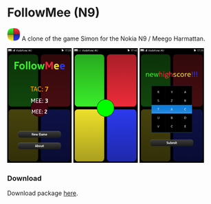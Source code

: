 # FollowMee (N9)
<img src="followmee64.png" alt="FollowMee Icon" width="30px" /> A clone of the game Simon for the Nokia N9 / Meego Harmattan.

<p><img src="screenshots/screenshot-followmee1.png" alt="Screenshot 1" width="150px" />
<img src="screenshots/screenshot-followmee2.png" alt="Screenshot 2" width="150px" />
<img src="screenshots/screenshot-followmee3.png" alt="Screenshot 3" width="150px" /></p>

### Download
Download package [here](https://github.com/talanc/followmee-n9/raw/master/dist/followmee_1.0.1_armel.deb).
